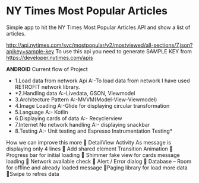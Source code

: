 # NY Times Most Popular Articles
Simple app to hit the NY Times Most Popular Articles API and show a list of articles.

http://api.nytimes.com/svc/mostpopular/v2/mostviewed/all-sections/7.json?apikey=sample-key
To use this api you need to generate SAMPLE KEY from https://developer.nytimes.com/apis

**ANDROID** 
Current flow of Project
- 1.Load data from network Api
A:-To load data from network I have used RETROFIT network library.
- *2.Handling data
A:-Livedata, GSON, Viewmodel
- 3.Architecture Pattern
A:-MVVM(Model-View-Viewmodel)
- 4.Image Loading
A:-Glide for displaying circular transformation
- 5.Language
A:- Kotlin
- 6.Displaying cards of data
A:- Recyclerview
- 7.Internet No network handling
A:- displaying snackbar
- 8.Testing
A:- Unit testing and Espresso Instrumentation Testing*




How we can improve this more
 DetailView Activity As message is displaying only 4 lines
 Add shared element Transition Animation
 Progress bar for initial loading
 Shimmer fake view for cards message loading
 Network available check
 Alert / Error dialog
 Database – Room for offline and already loaded message
Paging library for load more data
Swipe to refres data

